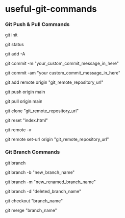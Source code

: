 # useful-git-commands

<h3>Git Push & Pull Commands</h3>

git init

git status

git add -A

git commit -m "your_custom_commit_message_in_here"

git commit -am "your custom_commit_message_in_here"

git add remote origin "git_remote_repository_url"

git push origin main 

git pull origin main

git clone "git_remote_repository_url"

git reset "index.html"

git remote -v

git remote set-url origin "git_remote_repository_url"

<h3>Git Branch Commands</h3>

git branch

git branch -b "new_branch_name"

git branch -m "new_renamed_branch_name"

git branch -d "deleted_branch_name"

git checkout "branch_name"

git merge "branch_name"
